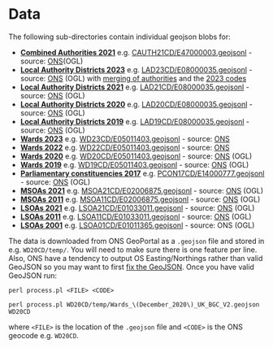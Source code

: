 # Data

The following sub-directories contain individual geojson blobs for:

* __[Combined Authorities 2021](CAUTH21CD/)__ e.g. [CAUTH21CD/E47000003.geojsonl](CAUTH21CD/E47000003.geojsonl) - source: [ONS](https://geoportal.statistics.gov.uk/datasets/ons::combined-authorities-december-2021-en-bgc/explore)(OGL)
* __[Local Authority Districts 2023](LAD23CD/)__ e.g. [LAD23CD/E08000035.geojsonl](LAD23CD/E08000035.geojsonl) - source: [ONS](https://geoportal.statistics.gov.uk/datasets/local-authority-districts-may-2021-uk-bgc/) (OGL) with [merging of authorities](https://en.wikipedia.org/wiki/2019%E2%80%932023_structural_changes_to_local_government_in_England#Changes_in_2023) and the [2023 codes](https://geoportal.statistics.gov.uk/datasets/ons::local-authority-districts-april-2023-names-and-codes-in-the-united-kingdom/about)
* __[Local Authority Districts 2021](LAD21CD/)__ e.g. [LAD21CD/E08000035.geojsonl](LAD21CD/E08000035.geojsonl) - source: [ONS](https://geoportal.statistics.gov.uk/datasets/local-authority-districts-may-2021-uk-bgc/) (OGL)
* __[Local Authority Districts 2020](LAD20CD/)__ e.g. [LAD20CD/E08000035.geojsonl](LAD20CD/E08000035.geojsonl) - source: [ONS](https://geoportal.statistics.gov.uk/datasets/local-authority-districts-december-2020-uk-bgc) (OGL)
* __[Local Authority Districts 2019](LAD19CD/)__ e.g. [LAD19CD/E08000035.geojsonl](LAD19CD/E08000035.geojsonl) - source: [ONS](https://geoportal.statistics.gov.uk/datasets/local-authority-districts-december-2019-boundaries-uk-bgc) (OGL)
* __[Wards 2023](WD23CD/)__ e.g. [WD23CD/E05011403.geojsonl](WDCD/E05011403.geojsonl) - source: [ONS](https://geoportal.statistics.gov.uk/datasets/1ff1b4c40cf344e7afc05d6d09f16315_0/about)
* __[Wards 2022](WD22CD/)__ e.g. [WD22CD/E05011403.geojsonl](WDCD/E05011403.geojsonl) - source: [ONS](https://geoportal.statistics.gov.uk/datasets/687211df93564622a1c00756e5f0cf78_0/about)
* __[Wards 2020](WD20CD/)__ e.g. [WD20CD/E05011403.geojsonl](WD20CD/E05011403.geojsonl) - source: [ONS](https://geoportal.statistics.gov.uk/datasets/wards-december-2020-uk-bgc-v2) (OGL)
* __[Wards 2019](WD19CD/)__ e.g. [WD19CD/E05011403.geojsonl](WD19CD/E05011403.geojsonl) - source: [ONS](https://geoportal.statistics.gov.uk/datasets/wards-december-2019-boundaries-ew-bgc) (OGL)
* __[Parliamentary constituencies 2017](PCON17CD/)__ e.g. [PCON17CD/E14000777.geojsonl](PCON17CD/E14000777.geojsonl) - source: [ONS](https://geoportal.statistics.gov.uk/datasets/wards-december-2019-boundaries-ew-bgc) (OGL)
* __[MSOAs 2021](MSOA21CD/)__ e.g. [MSOA21CD/E02006875.geojsonl](MSOA21CD/E02006875.geojsonl) - source: [ONS](https://geoportal.statistics.gov.uk/datasets/ons::middle-layer-super-output-areas-december-2021-boundaries-generalised-clipped-ew-bgc) (OGL)
* __[MSOAs 2011](MSOA11CD/)__ e.g. [MSOA11CD/E02006875.geojsonl](MSOA11CD/E02006875.geojsonl) - source: [ONS](https://geoportal.statistics.gov.uk/datasets/middle-layer-super-output-areas-december-2011-boundaries-ew-bgc) (OGL)
* __[LSOAs 2021](LSOA11CD/)__ e.g. [LSOA21CD/E01033011.geojsonl](LSOA21CD/E01033011.geojsonl) - source: [ONS](https://geoportal.statistics.gov.uk/datasets/ons::lower-layer-super-output-areas-december-2021-boundaries-generalised-clipped-ew-bgc/) (OGL)
* __[LSOAs 2011](LSOA11CD/)__ e.g. [LSOA11CD/E01033011.geojsonl](LSOA11CD/E01033011.geojsonl) - source: [ONS](https://geoportal.statistics.gov.uk/datasets/lower-layer-super-output-areas-december-2011-boundaries-ew-bgc) (OGL)
* __[LSOAs 2001](LSOA01CD/)__ e.g. [LSOA01CD/E01011365.geojsonl](LSOA01CD/E01011365.geojsonl) - source: ONS (OGL)

The data is downloaded from ONS GeoPortal as a `.geojson` file and stored in e.g. `WD20CD/temp/`. You will need to make sure there is one feature per line. Also, ONS have a tendency to output OS Easting/Northings rather than valid GeoJSON so you may want to first [fix the GeoJSON](https://open-innovations.github.io/ONS-GeoJSON-Fixer/). Once you have valid GeoJSON run:

```
perl process.pl <FILE> <CODE>

perl process.pl WD20CD/temp/Wards_\(December_2020\)_UK_BGC_V2.geojson WD20CD
```

where `<FILE>` is the location of the `.geojson` file and `<CODE>` is the ONS geocode e.g. `WD20CD`.